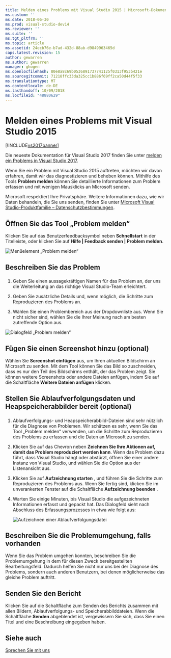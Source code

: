 ```yaml
---
title: Melden eines Problems mit Visual Studio 2015 | Microsoft-Dokumentation
ms.custom: ''
ms.date: 2018-06-30
ms.prod: visual-studio-dev14
ms.reviewer: ''
ms.suite: ''
ms.tgt_pltfrm: ''
ms.topic: article
ms.assetid: 24ecb76e-b7ad-432d-88ab-d9849963465d
caps.latest.revision: 15
author: gewarren
ms.author: gewarren
manager: ghogen
ms.openlocfilehash: 80e8a8c69b0536891737741125f0313f953b421e
ms.sourcegitcommit: 71218ffc33da325cc1b886f69ff2ca50d44f5f33
ms.translationtype: MT
ms.contentlocale: de-DE
ms.lasthandoff: 10/09/2018
ms.locfileid: "48880629"
---
```

# <a name="how-to-report-a-problem-with-visual-studio-2015"></a>Melden eines Problems mit Visual Studio 2015
[!INCLUDE[vs2017banner](../includes/vs2017banner.md)]

Die neueste Dokumentation für Visual Studio 2017 finden Sie unter [melden ein Problems in Visual Studio 2017](/visualstudio/ide/how-to-report-a-problem-with-visual-studio-2017).

Wenn Sie ein Problem mit Visual Studio 2015 auftreten, möchten wir davon erfahren, damit wir das diagnostizieren und beheben können.  Mithilfe des Tools **Problem melden** können Sie detaillierte Informationen zum Problem erfassen und mit wenigen Mausklicks an Microsoft senden.  
  
 Microsoft respektiert Ihre Privatsphäre. Weitere Informationen dazu, wie wir Daten behandeln, die Sie uns senden, finden Sie unter [Microsoft Visual Studio-Produktfamilie – Datenschutzbestimmungen](https://www.visualstudio.com/en-us/dn948229).  
  
## <a name="open-the-report-a-problem-tool"></a>Öffnen Sie das Tool „Problem melden“  
 Klicken Sie auf das Benutzerfeedbacksymbol neben **Schnellstart** in der Titelleiste, oder klicken Sie auf           **Hilfe &#124; Feedback senden &#124; Problem melden**.  
  
 ![Menüelement „Problem melden“](../ide/media/report-a-problem-menu-item.png "Menüelement „Problem melden“")  
  
## <a name="describe-the-problem"></a>Beschreiben Sie das Problem  
  
###  <a name="describe_the_problem"></a>  
  
1.  Geben Sie einen aussagekräftigen Namen für das Problem an, der uns die Weiterleitung an das richtige Visual Studio-Team erleichtert.  
  
2.  Geben Sie zusätzliche Details und, wenn möglich, die Schritte zum Reproduzieren des Problems an.  
  
3.  Wählen Sie einen Problembereich aus der Dropdownliste aus. Wenn Sie nicht sicher sind, wählen Sie die Ihrer Meinung nach am besten zutreffende Option aus.  
  
 ![Dialogfeld „Problem melden“](../ide/media/report-a-problem-dialog.png "Dialogfeld „Problem melden“")  
  
## <a name="provide-a-screenshot-optional"></a>Fügen Sie einen Screenshot hinzu (optional)  
 Wählen Sie **Screenshot einfügen** aus, um Ihren aktuellen Bildschirm an Microsoft zu senden. Mit dem Tool können Sie das Bild so zuschneiden, dass es nur            den Teil des Bildschirms enthält, der das Problem zeigt. Sie können weitere Screenshots oder andere Dateien anfügen, indem Sie auf die Schaltfläche **Weitere Dateien anfügen** klicken.  
  
## <a name="provide-a-trace-and-heap-dump-optional"></a>Stellen Sie Ablaufverfolgungsdaten und Heapspeicherabbilder bereit (optional)  
  
###  <a name="provide_a_trace_and_heap_dump"></a>  
  
1.  Ablaufverfolgungs- und Heapspeicherabbild-Dateien sind sehr nützlich für die Diagnose von Problemen.   Wir schätzen es sehr, wenn Sie das Tool „Problem melden“ verwenden, um die Schritte zum Reproduzieren des Problems zu erfassen und die Daten an Microsoft zu senden.  
  
2.  Klicken Sie auf das Chevron neben **Zeichnen Sie Ihre Aktionen auf, damit das Problem reproduziert werden kann**. Wenn das Problem dazu führt, dass Visual Studio hängt oder abstürzt, öffnen Sie einer andere Instanz von Visual Studio, und wählen Sie die Option aus der Listenansicht aus.  
  
3.  Klicken Sie auf **Aufzeichnung starten** , und führen Sie die Schritte zum Reproduzieren des Problems aus. Wenn Sie fertig sind, klicken Sie im unverankerten Fenster auf die Schaltfläche **Aufzeichnung beenden** .  
  
4.  Warten Sie einige Minuten, bis Visual Studio die aufgezeichneten Informationen erfasst und gepackt hat. Das Dialogfeld sieht nach Abschluss des Erfassungsprozesses in etwa wie folgt aus:  
  
     ![Aufzeichnen einer Ablaufverfolgungsdatei](../ide/media/record-a-trace-file.png "Aufzeichnen einer Ablaufverfolgungsdatei")  
  
## <a name="describe-the-workaround-if-there-is-one"></a>Beschreiben Sie die Problemumgehung, falls vorhanden  
 Wenn Sie das Problem umgehen konnten, beschreiben Sie die Problemumgehung in dem für diesen Zweck bereitgestellten Bearbeitungsfeld. Dadurch helfen Sie nicht nur uns bei der Diagnose des Problems, sondern auch anderen Benutzern, bei denen möglicherweise das gleiche Problem auftritt.  
  
## <a name="submit-the-report"></a>Senden Sie den Bericht  
 Klicken Sie auf die Schaltfläche zum Senden des Berichts zusammen mit allen Bildern, Ablaufverfolgungs- und Speicherabbilddateien. Wenn die Schaltfläche **Senden** abgeblendet ist, vergewissern Sie sich, dass Sie einen Titel und eine Beschreibung eingegeben haben.  
  
## <a name="see-also"></a>Siehe auch  
 [Sprechen Sie mit uns](../ide/talk-to-us.md)

